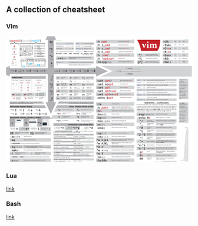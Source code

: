 ## A collection of cheatsheet

### Vim

![vim](../assets/images/cheatsheet/vim_cheatsheet.png)

### Lua

[link](https://devhints.io/lua)

### Bash

[link](https://devhints.io/bash)
